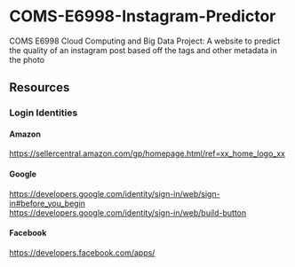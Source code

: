 # COMS-E6998-Instagram-Predictor
COMS E6998 Cloud Computing and Big Data Project: A website to predict the quality of an instagram post based off the tags and other metadata in the photo


## Resources
### Login Identities
#### Amazon
https://sellercentral.amazon.com/gp/homepage.html/ref=xx_home_logo_xx </br>
#### Google
https://developers.google.com/identity/sign-in/web/sign-in#before_you_begin </br>
https://developers.google.com/identity/sign-in/web/build-button </br>
#### Facebook
https://developers.facebook.com/apps/ </br>


